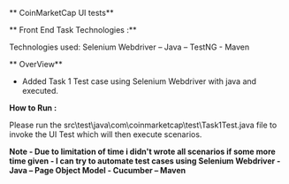 ** CoinMarketCap UI tests**
 
** Front End Task Technologies :**

Technologies used: Selenium Webdriver – Java – TestNG - Maven

** OverView**

- Added Task 1 Test case using Selenium Webdriver with java and executed. 


**How to Run :**

Please run the src\test\java\com\coinmarketcap\test\Task1Test.java file to invoke the UI Test which will then execute scenarios.


**Note - Due to limitation of time i didn't wrote all scenarios if some more time given - I can try to automate test cases using Selenium Webdriver - Java – Page Object Model - Cucumber – Maven**